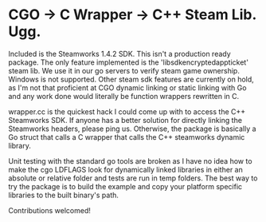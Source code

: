 # CGO -> C Wrapper -> C++ Steam Lib.  Ugg.

Included is the Steamworks 1.4.2 SDK.  This isn't a production ready package.  The only feature implemented is the 'libsdkencryptedappticket' steam lib.  We use it in our go servers to verify steam game ownership.  Windows is not supported.  Other steam sdk features are currently on hold, as I'm not that proficient at CGO dynamic linking or static linking with Go and any work done would literally be function wrappers rewritten in C. 

wrapper.cc is the quickest hack I could come up with to access the C++ Steamworks SDK.  If anyone has a better solution for directly linking the Steamworks headers, please ping us.  Otherwise, the package is basically a Go struct that calls a C wrapper that calls the C++ steamworks dynamic library.

Unit testing with the standard go tools are broken as I have no idea how to make the cgo LDFLAGS look for dynamically linked libraries in either an absolute or relative folder and tests are run in temp folders.  The best way to try the package is to build the example and copy your platform specific libraries to the built binary's path.

Contributions welcomed!